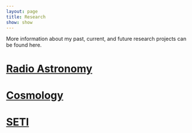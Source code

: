 ```yaml
---
layout: page
title: Research
show: show
---
```


More information about my past, current, and future research projects can be found here.

# [Radio Astronomy](/radio_astronomy)
# [Cosmology](/cosmology)
# [SETI](/seti)
